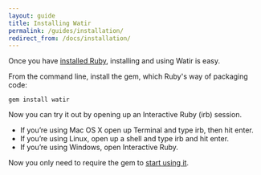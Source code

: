 ```yaml
---
layout: guide
title: Installing Watir
permalink: /guides/installation/
redirect_from: /docs/installation/
---
```


Once you have [installed Ruby](../ruby), installing and using Watir is easy.

From the command line, install the gem, which Ruby's way of packaging code:

`gem install watir`

Now you can try it out by opening up an Interactive Ruby (irb) session.

* If you’re using Mac OS X open up Terminal and type irb, then hit enter.
* If you’re using Linux, open up a shell and type irb and hit enter.
* If you’re using Windows, open Interactive Ruby.

Now you only need to require the gem to [start using it](../session).

